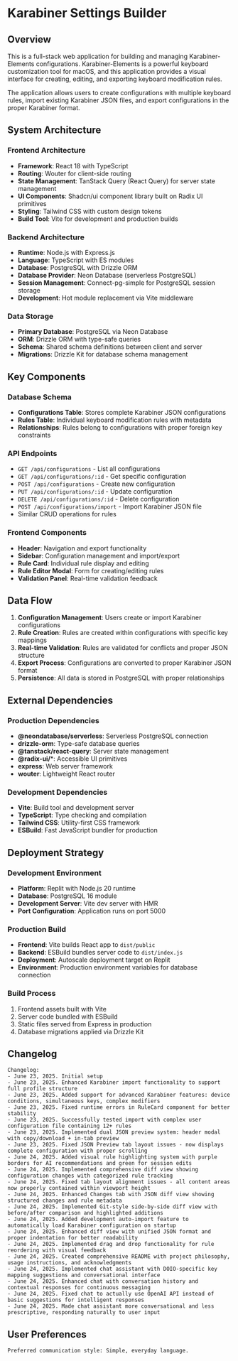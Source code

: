 # Karabiner Settings Builder

## Overview

This is a full-stack web application for building and managing Karabiner-Elements configurations. Karabiner-Elements is a powerful keyboard customization tool for macOS, and this application provides a visual interface for creating, editing, and exporting keyboard modification rules.

The application allows users to create configurations with multiple keyboard rules, import existing Karabiner JSON files, and export configurations in the proper Karabiner format.

## System Architecture

### Frontend Architecture
- **Framework**: React 18 with TypeScript
- **Routing**: Wouter for client-side routing
- **State Management**: TanStack Query (React Query) for server state management
- **UI Components**: Shadcn/ui component library built on Radix UI primitives
- **Styling**: Tailwind CSS with custom design tokens
- **Build Tool**: Vite for development and production builds

### Backend Architecture
- **Runtime**: Node.js with Express.js
- **Language**: TypeScript with ES modules
- **Database**: PostgreSQL with Drizzle ORM
- **Database Provider**: Neon Database (serverless PostgreSQL)
- **Session Management**: Connect-pg-simple for PostgreSQL session storage
- **Development**: Hot module replacement via Vite middleware

### Data Storage
- **Primary Database**: PostgreSQL via Neon Database
- **ORM**: Drizzle ORM with type-safe queries
- **Schema**: Shared schema definitions between client and server
- **Migrations**: Drizzle Kit for database schema management

## Key Components

### Database Schema
- **Configurations Table**: Stores complete Karabiner JSON configurations
- **Rules Table**: Individual keyboard modification rules with metadata
- **Relationships**: Rules belong to configurations with proper foreign key constraints

### API Endpoints
- `GET /api/configurations` - List all configurations
- `GET /api/configurations/:id` - Get specific configuration
- `POST /api/configurations` - Create new configuration
- `PUT /api/configurations/:id` - Update configuration
- `DELETE /api/configurations/:id` - Delete configuration
- `POST /api/configurations/import` - Import Karabiner JSON file
- Similar CRUD operations for rules

### Frontend Components
- **Header**: Navigation and export functionality
- **Sidebar**: Configuration management and import/export
- **Rule Card**: Individual rule display and editing
- **Rule Editor Modal**: Form for creating/editing rules
- **Validation Panel**: Real-time validation feedback

## Data Flow

1. **Configuration Management**: Users create or import Karabiner configurations
2. **Rule Creation**: Rules are created within configurations with specific key mappings
3. **Real-time Validation**: Rules are validated for conflicts and proper JSON structure
4. **Export Process**: Configurations are converted to proper Karabiner JSON format
5. **Persistence**: All data is stored in PostgreSQL with proper relationships

## External Dependencies

### Production Dependencies
- **@neondatabase/serverless**: Serverless PostgreSQL connection
- **drizzle-orm**: Type-safe database queries
- **@tanstack/react-query**: Server state management
- **@radix-ui/***: Accessible UI primitives
- **express**: Web server framework
- **wouter**: Lightweight React router

### Development Dependencies
- **Vite**: Build tool and development server
- **TypeScript**: Type checking and compilation
- **Tailwind CSS**: Utility-first CSS framework
- **ESBuild**: Fast JavaScript bundler for production

## Deployment Strategy

### Development Environment
- **Platform**: Replit with Node.js 20 runtime
- **Database**: PostgreSQL 16 module
- **Development Server**: Vite dev server with HMR
- **Port Configuration**: Application runs on port 5000

### Production Build
- **Frontend**: Vite builds React app to `dist/public`
- **Backend**: ESBuild bundles server code to `dist/index.js`
- **Deployment**: Autoscale deployment target on Replit
- **Environment**: Production environment variables for database connection

### Build Process
1. Frontend assets built with Vite
2. Server code bundled with ESBuild
3. Static files served from Express in production
4. Database migrations applied via Drizzle Kit

## Changelog

```
Changelog:
- June 23, 2025. Initial setup
- June 23, 2025. Enhanced Karabiner import functionality to support full profile structure
- June 23, 2025. Added support for advanced Karabiner features: device conditions, simultaneous keys, complex modifiers
- June 23, 2025. Fixed runtime errors in RuleCard component for better stability
- June 23, 2025. Successfully tested import with complex user configuration file containing 12+ rules
- June 23, 2025. Implemented dual JSON preview system: header modal with copy/download + in-tab preview
- June 23, 2025. Fixed JSON Preview tab layout issues - now displays complete configuration with proper scrolling
- June 24, 2025. Added visual rule highlighting system with purple borders for AI recommendations and green for session edits
- June 24, 2025. Implemented comprehensive diff view showing configuration changes with categorized rule tracking
- June 24, 2025. Fixed tab layout alignment issues - all content areas now properly contained within viewport height
- June 24, 2025. Enhanced Changes tab with JSON diff view showing structured changes and rule metadata
- June 24, 2025. Implemented Git-style side-by-side diff view with before/after comparison and highlighted additions
- June 24, 2025. Added development auto-import feature to automatically load Karabiner configuration on startup
- June 24, 2025. Enhanced diff view with unified JSON format and proper indentation for better readability
- June 24, 2025. Implemented drag and drop functionality for rule reordering with visual feedback
- June 24, 2025. Created comprehensive README with project philosophy, usage instructions, and acknowledgments
- June 24, 2025. Implemented chat assistant with DOIO-specific key mapping suggestions and conversational interface
- June 24, 2025. Enhanced chat with conversation history and contextual responses for continuous messaging
- June 24, 2025. Fixed chat to actually use OpenAI API instead of basic suggestions for intelligent responses
- June 24, 2025. Made chat assistant more conversational and less prescriptive, responding naturally to user input
```

## User Preferences

```
Preferred communication style: Simple, everyday language.
```
